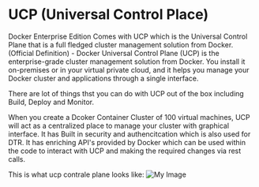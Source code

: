 # UCP (Universal Control Place)

Docker Enterprise Edition Comes with UCP which is the Universal Control Plane that is a full fledged cluster management solution from Docker.
(Official Definition) - Docker Universal Control Plane (UCP) is the enterprise-grade cluster management solution from Docker. You install it on-premises or in your virtual private cloud, and it helps you manage your Docker cluster and applications through a single interface.

There are lot of things thst you can do with UCP out of the box including Build, Deploy and Monitor.

When you create a Dcoker Container Cluster of 100 virtual machines, UCP will act as a centralized place to manage your cluster with graphical interface.
It has Built in security and authencitcation which is also used for DTR. 
It has enriching API's provided by Docker which can be used within the code to interact with UCP and making the required changes via rest calls.

This is what ucp contrale plane looks like: 
![My Image](https://raw.githubusercontent.com/collabnix/dockerlabs/master/beginners/images/ucp.png)

